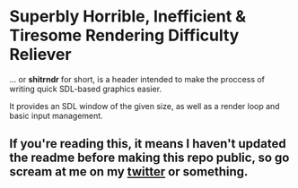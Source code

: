 # Superbly Horrible, Inefficient & Tiresome Rendering Difficulty Reliever
... or **shitrndr** for short, is a header intended to make the proccess of writing quick SDL-based graphics easier.

It provides an SDL window of the given size, as well as a render loop and basic input management.


## If you're reading this, it means I haven't updated the readme before making this repo public, so go scream at me on my [twitter](https://www.twitter.com/argon_beryllium) or something.
